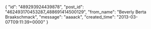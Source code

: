  {
   "id": "489293924439878",
   "post_id": "462493170453287_488691414500129",
   "from_name": "Beverly Berta Braakschmack",
   "message": "aaaack",
   "created_time": "2013-03-07T09:11:39+0000"
 }
